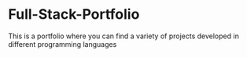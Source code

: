 # Full-Stack-Portfolio
This is a portfolio where you can find a variety of projects developed in different programming languages
